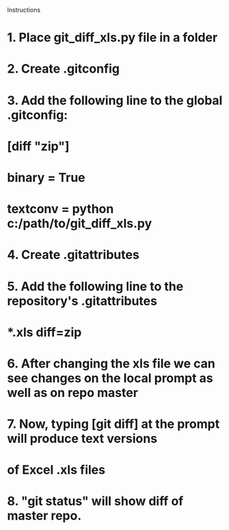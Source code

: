 Instructions

# 1. Place git_diff_xls.py file in a folder
#
# 2. Create .gitconfig
# 3. Add the following line to the global .gitconfig:
#     [diff "zip"]
#   	    binary = True
#	    textconv = python c:/path/to/git_diff_xls.py
#
# 4. Create .gitattributes
# 5. Add the following line to the repository's .gitattributes
#    *.xls diff=zip
#
# 6. After changing the xls file we can see changes on the local prompt as well as on repo master
# 7. Now, typing [git diff] at the prompt will produce text versions
# of Excel .xls files
# 8. "git status" will show diff of master repo.
